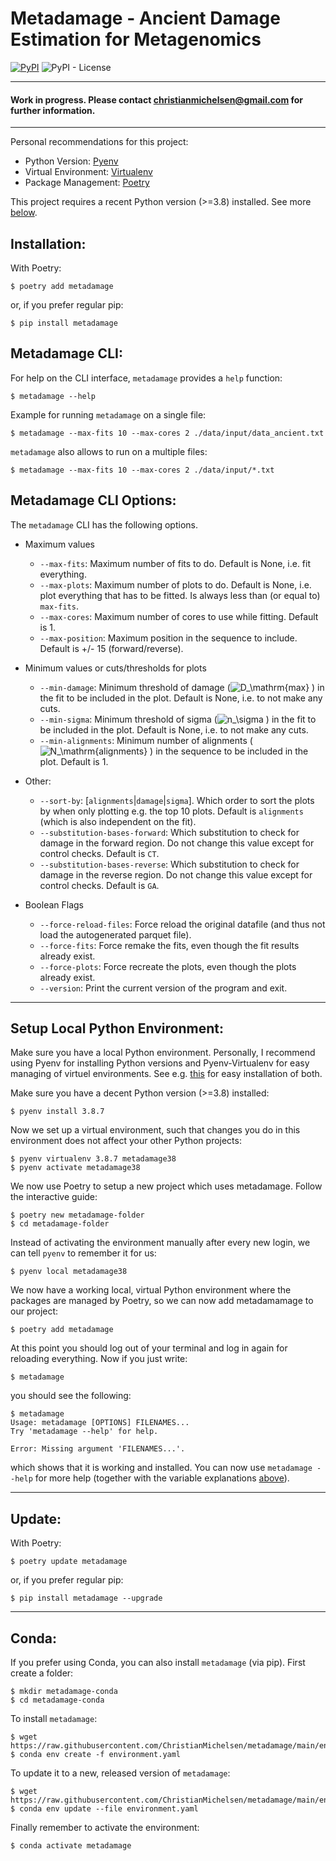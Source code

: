# Metadamage - Ancient Damage Estimation for Metagenomics

[![PyPI](https://img.shields.io/pypi/v/metadamage)](https://pypi.org/project/metadamage) ![PyPI - License](https://img.shields.io/pypi/l/metadamage)

---

#### Work in progress. Please contact christianmichelsen@gmail.com for further information.

---


Personal recommendations for this project:

- Python Version: [Pyenv](https://github.com/pyenv/pyenv)
- Virtual Environment:  [Virtualenv](https://github.com/pyenv/pyenv-virtualenv)
- Package Management: [Poetry](https://python-poetry.org/)

This project requires a recent Python version (>=3.8) installed. See more [below](#setup).


## <a name="install"></a> Installation:

With Poetry:
```console
$ poetry add metadamage
```
or, if you prefer regular pip:
```console
$ pip install metadamage
```

## <a name="cli"></a> Metadamage CLI:

For help on the CLI interface, `metadamage` provides a `help` function:

```console
$ metadamage --help
```

Example for running `metadamage` on a single file:
```console
$ metadamage --max-fits 10 --max-cores 2 ./data/input/data_ancient.txt
```

`metadamage` also allows to run on a multiple files:
```console
$ metadamage --max-fits 10 --max-cores 2 ./data/input/*.txt
```

## <a name="options"></a> Metadamage CLI Options:

The `metadamage` CLI has the following options.

- Maximum values
  - `--max-fits`: Maximum number of fits to do. Default is None, i.e. fit everything.
  - `--max-plots`: Maximum number of plots to do. Default is None, i.e. plot everything that has to be fitted. Is always less than (or equal to) `max-fits`.
  - `--max-cores`: Maximum number of cores to use while fitting. Default is 1.
  - `--max-position`: Maximum position in the sequence to include. Default is +/- 15 (forward/reverse).

- Minimum values or cuts/thresholds for plots
  - `--min-damage`: Minimum threshold of damage (![D_\mathrm{max}](https://render.githubusercontent.com/render/math?math=%5Clarge+%5Cdisplaystyle+D_%5Cmathrm%7Bmax%7D)
) in the fit to be included in the plot. Default is None, i.e. to not make any cuts.
  - `--min-sigma`: Minimum threshold of sigma (![n_\sigma](https://render.githubusercontent.com/render/math?math=%5Clarge+%5Cdisplaystyle+n_%5Csigma)
) in the fit to be included in the plot. Default is None, i.e. to not make any cuts.
  - `--min-alignments`: Minimum number of alignments (![N_\mathrm{alignments}](https://render.githubusercontent.com/render/math?math=%5Clarge+%5Cdisplaystyle+N_%5Cmathrm%7Balignments%7D)
) in the sequence to be included in the plot. Default is 1.

- Other:
  - `--sort-by`:     [`alignments`|`damage`|`sigma`]. Which order to sort the plots by when only plotting e.g. the top 10 plots. Default is `alignments` (which is also independent on the fit).
  - `--substitution-bases-forward`:  Which substitution to check for damage in the forward region. Do not change this value except for control checks. Default is `CT`.
  - `--substitution-bases-reverse`:  Which substitution to check for damage in the reverse region. Do not change this value except for control checks. Default is `GA`.

- Boolean Flags
  - `--force-reload-files`: Force reload the original datafile (and thus not load the autogenerated parquet file).
  - `--force-fits`: Force remake the fits, even though the fit results already exist.
  - `--force-plots`: Force recreate  the plots, even though the plots already exist.
  - `--version`: Print the current version of the program and exit.


<!-- [tex-image-link-generator](https://tex-image-link-generator.herokuapp.com/) -->
<!-- https://gist.github.com/a-rodin/fef3f543412d6e1ec5b6cf55bf197d7b -->

---

## <a name="setup"></a> Setup Local Python Environment:

Make sure you have a local Python environment. Personally, I recommend using Pyenv for installing Python versions and Pyenv-Virtualenv for easy managing of virtuel environments. See e.g. [this](https://github.com/pyenv/pyenv-installer#pyenv-installer) for easy installation of both.

Make sure you have a decent Python version (>=3.8) installed:
```console
$ pyenv install 3.8.7
```

Now we set up a virtual environment, such that changes you do in this environment does not affect your other Python projects:
```console
$ pyenv virtualenv 3.8.7 metadamage38
$ pyenv activate metadamage38
```

We now use Poetry to setup a new project which uses metadamage. Follow the interactive guide:
```console
$ poetry new metadamage-folder
$ cd metadamage-folder
```

Instead of activating the environment manually after every new login, we can tell `pyenv` to remember it for us:
```console
$ pyenv local metadamage38
```

We now have a working local, virtual Python environment where the packages are managed by Poetry, so we can now add metadamamage to our project:
```console
$ poetry add metadamage
```

At this point you should log out of your terminal and log in again for reloading everything. Now if you just write:

```console
$ metadamage
```

you should see the following:

```console
$ metadamage
Usage: metadamage [OPTIONS] FILENAMES...
Try 'metadamage --help' for help.

Error: Missing argument 'FILENAMES...'.
```

which shows that it is working and installed. You can now use `metadamage --help` for more help (together with the variable explanations [above](#options)).

---

## <a name="update"></a> Update:

With Poetry:
```console
$ poetry update metadamage
```
or, if you prefer regular pip:
```console
$ pip install metadamage --upgrade
```

---

## Conda:

If you prefer using Conda, you can also install `metadamage` (via pip). First create a folder:
```console
$ mkdir metadamage-conda
$ cd metadamage-conda
```

To install `metadamage`:
```console
$ wget https://raw.githubusercontent.com/ChristianMichelsen/metadamage/main/environment.yaml
$ conda env create -f environment.yaml
```

To update it to a new, released version of `metadamage`:
```console
$ wget https://raw.githubusercontent.com/ChristianMichelsen/metadamage/main/environment.yaml
$ conda env update --file environment.yaml
```

Finally remember to activate the environment:
```console
$ conda activate metadamage
```

<!-- poetry add git+https://github.com/christianmichelsen/metadamage.git -->
<!-- poetry add git+https://github.com/christianmichelsen/metadamage.git#develop -->

